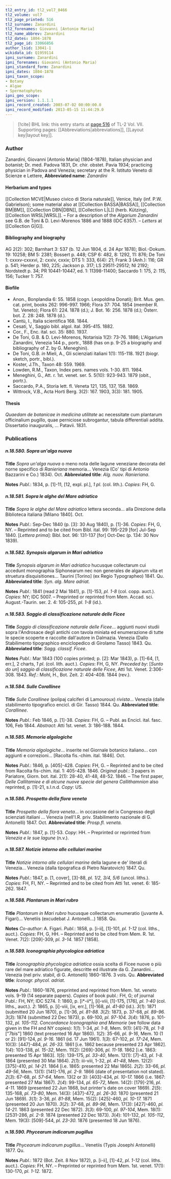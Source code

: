 ```yaml
---
tl2_entry_id: tl2_vol7_0466
tl2_volume: vol7
tl2_page_printed: 516
tl2_surname: Zanardini
tl2_forenames: Giovanni [Antonio Maria]
tl2_name_abbrev: Zanardini
tl2_dates: 1804-1878
tl2_page_id: 33066856
author_lsid: 13041-1
wikidata_id: Q1959114
ipni_surname: Zanardini
ipni_forenames: Giovanni (Antonio Maria)
ipni_standard_form: Zanardini
ipni_dates: 1804-1878
ipni_taxon_scope: 
- Botany
- Algae
- Spermatophytes
ipni_geo_scope: 
ipni_version: 1.1.1.1
ipni_record_created: 2003-07-02 00:00:00.0
ipni_record_modified: 2013-05-15 11:44:29.0
---
```



> [!cite] BHL link: this entry starts at [page 516](https://www.biodiversitylibrary.org/page/33066856) of TL-2 Vol. VII.
> Supporting pages: [[Abbreviations|abbreviations]], [[Layout key|layout key]].

### Author

Zanardini, Giovanni \[Antonio Maria\] (1804-1878), Italian physician and botanist; Dr. med. Padova 1831, Dr. chir. obstet. Pavia 1934; practicing physician in Padova and Venezia; secretary at the R. Istituto Veneto di Scienze e Lettere, 
**Abbreviated name**: *Zanardini*

#### Herbarium and types

[[Collection MCVE|Museo civico di Storia naturale]], Venice, Italy (inf. P.W. Gabrielson); some material also at [[Collection BASSA|BASSA]], [[Collection BM|BM]], [[Collection DBN|DBN]], [[Collection L|L]] (herb. Kützing), [[Collection WRSL|WRSL]]. – For a description of the *Algarium Zanardini* see G.B. de Toni & D. Levi-Morenos 1886 and 1888 (IDC 6357). – *Letters* at [[Collection G|G]].

#### Bibliography and biography

AG 2(2): 302; Barnhart 3: 537 (b. 12 Jun 1804, d. 24 Apr 1878); Biol.-Dokum. 19: 10258; BM 5: 2381; Bossert p. 448; CSP 6: 482, 8: 1292, 11: 876; De Toni 1: cxxxv-cxxxvi, 2: cxxiv, cxxix; DTS 1: 333, 6(4): 21; Frank 3 (Anh.): 116; GR p. 541; Herder p. 180, 225; Jackson p. 317; LS 29511-29512; NI 2192; Nordstedt p. 34; PR 10441-10447, ed. 1: 11398-11400; Saccardo 1: 175, 2: 115, 156; Tucker 1: 757.

#### Biofile

- Anon., Bonplandia 6: 55. 1858 (cogn. Leopoldina Donati); Brit. Mus. gen. cat. print, books 262: 996-997. 1966; Flora 37: 704. 1854 (member R. 1st. Veneto); Flora 61: 224. 1878 (d.); J. Bot. 16: 256. 1878 (d.); Österr. bot. Z. 28: 248. 1878 (d.).
- Cantù, I., Italia scientifica 168. 1844.
- Cesati, V., Saggio bibl. algol. ital. 395-415. 1882.
- Cor., F., Enc. ital. sci. 35: 880. 1937.
- De Toni, G.B. & D. Levi-Morenos, Notarisia 1(2): 73-76. 1886; L'Algarium Zanardini, Venezia 144 p., portr., 1888 (has on p. 9-25 a biography and bibliography of Z. by G. Meneghini).
- De Toni, G.B. *in* Mieli, A., Gli scienziati italiani 1(1): 115-118. 1921 (biogr. sketch, portr., bibl.).
- Koster, J.Th., Taxon 48: 559. 1969.
- Lowden, R.M., Taxon, Index pers. names vols. 1-30. 811. 1984.
- Meneghini, G., Att. r. 1st. venet. ser. 5. 5(10): 923-943. 1879 (obit., portr.).
- Saccardo, P.A., Storia lett. fl. Veneta 121, 135, 137, 158. 1869.
- Wittrock, V.B., Acta Horti Berg. 3(2): 167. 1903, 3(3): 181. 1905.

#### Thesis

*Quaedam de botanicae in medicina utilitate* ac necessitate cum plantarum officinalium pugillo, quae perniciose subrogantur, tabula differentiali addita. Dissertatio inauguralis, ... Patavii. 1831.

### Publications

##### n.18.580. Sopra un'alga nuova

**Title**
*Sopra un'alga nuova* o meno nota delle lagune veneziane decorata del norne specifico di *Ranieriana* memoria... Venezia (Co' tipi di Antonio Bazzarini e Co.) 1834). Oct.
**Abbreviated title**: *Alg. nuov. Ranieriana*.

**Notes**
*Publ*.: 1834, p. \[1\]-11, \[12, expl. pl.\], *1 pl*. (col. lith.). *Copies*: FH, G.

##### n.18.581. Sopra le alghe del Mare adriatico

**Title**
*Sopra le alghe del Mare adriatico* lettera seconda... alla Direzione della Biblioteca italiana \[Milano 1840\]. Oct.

**Notes**
*Publ*.: Sep-Dec 1840 (p. \[3\]: 30 Aug 1840), p. \[1\]-36. *Copies*: FH, G, NY. – Reprinted and to be cited from Bibl. ital. 99: 195-229 \[for\] Jul-Sep 1840.
\[*Lettera prima*\]: Bibl. bot. 96: 131-137 \[for\] Oct-Dec (p. 134: 30 Nov 1839).

##### n.18.582. Synopsis algarum in Mari adriatico

**Title**
*Synopsis algarum in Mari adriatico* hucusque collectarum cui accedunt monographia Siphonearum nec non generales de algarum vita et struetura disquisitiones... Taurini \[Torino\] (ex Regio Typographeo) 1841. Qu.
**Abbreviated title**: *Syn. alg. Mare adriat.*

**Notes**
*Publ*.: 1841 (read 2 Mai 1841), p. \[1\]-153, *pl. 1-8* (col. copp. auct.). *Copies*: NY; IDC 5007. – Preprinted or reprinted from Mem. Accad. sci. August.-Taurin. ser. 2. 4: 105-255, *pl. 1-8* (id.).

##### n.18.583. Saggio di classificazione naturale delle Ficee

**Title**
*Saggio di classificazione naturale delle Ficee*... aggiunti nuovi studii sopra l'Androsace degli antichi con tavola miniata ed enumerazione di tutte le specie scoperte e raccolte dall'autore in Dalmazia. Venezia (Dallo Stabilimento tipographico enciclopedico di Girolamo Tasso) 1843. Qu.
**Abbreviated title**: *Sagg. classif. Ficee*.

**Notes**
*Publ*.: Mar 1843 (100 copies printed; p. \[2\]: Mar 1843), p. \[1\]-64, \[1, err.\], 2 charts, *1 pl*. (col. lith. auct.). *Copies*: FH, G, NY.
*Preceded by*: \[*Sunto do un*\] *saggio di classificazione naturale delle Ficee*, Atti 1st. Venet. 2:306-308. 1843.
*Ref*.: Mohl, H., Bot. Zeit. 2: 404-408. 1844 (rev.).

##### n.18.584. Sulle Corallinee

**Title**
*Sulle Corallinee* (polipaj calciferi di Lamouroux) *rivista*... Venezia (dalle stabilimento tipografico encicl. di Gir. Tasso) 1844. Qu.
**Abbreviated title**: *Corallinee*.

**Notes**
*Publ*.: Feb 1846, p. \[1\]-38. *Copies*: FH, G. – Publ. as Encicl. ital. fasc. 106, Feb 1844.
*Abstract*: Atti 1st. venet. 3: 186-188. 1844.

##### n.18.585. Memoria algologiche

**Title**
*Memoria algologiche*... inserite nel Giornale botanico italiano... con aggiunti e correzioni... \[Racolta fis.-chim. ital. 1846\]. Oct.

**Notes**
*Publ*.: 1846, p. \[405\]-428. *Copies*: FH, G. – Reprinted and to be cited from Racolta fis-chim. ital. 1: 405-428. 1846.
*Original publ*.: 3 papers in Pariatore, Giorn. bot. ital. 2(1): 28-40, 41-48, 48-52. 1846. – The first paper, *Delle Callitamiee e di alcune nuove specie del genera Callithamnion* also reprinted, p. \[1\]-21, s.l.n.d. *Copy*: US.

##### n.18.586. Prospetto della flora veneta

**Title**
*Prospetto della flora veneta*... in occasione del ix Congresso degli scienziati italiani ... Venezia (nell'I.R. priv. Stabilimento nazionale di G. Antonelli) 1847. Oct.
**Abbreviated title**: *Prosp.fl. veneta.*

**Notes**
*Publ*.: 1847, p. \[1\]-53. *Copy*: HH. – Preprinted or reprinted from *Venezia e le sue lagune* (n.v.).

##### n.18.587. Notizie intorno alle cellulari marine

**Title**
*Notizie intorno alle cellulari marine* della lagune e de' literali di Venezia... Venezia (dalla tipografica di Pietro Naratovich) 1847. Qu.

**Notes**
*Publ*.: 1847, p. \[1, cover\], \[3\]-88, *pl. 1/2, 3/4, 5/6* (uncol. liths.). *Copies*: FH, FI, NY. – Reprinted and to be cited from Atti 1st. venet. 6: 185-262. 1847.

##### n.18.588. Plantarum in Mari rubro

**Title**
*Plantarum in Mari rubro* hucusque collectarum enumeratio (juvante A. Figari)... Venetiis (excudebat J. Antonelli...) 1858. Qu.

**Notes**
*Co-author*: A. Figari.
*Publ*.: 1858, p. \[i-ii\], \[1\]-101, *pl. 1-12* (col. liths., auct.). *Copies*: FH, G, HH. – Reprinted and to be cited from Mem. R. 1st. Venet. 7(2): \[209\]-309, *pl. 3-14.* 1857 \[1858\].

##### n.18.589. Iconographia phycologica adriatica

**Title**
*Iconographia phycologica adriatica* ossia scelta di Ficee nuove o più rare del mare adriatico figurate, descritte ed illustrate da G. Zanardini... Venezia (nel priv. stabil, di G. Antonelli) 1860-1876. 3 vols. Qu.
**Abbreviated title**: *Iconogr. phycol. adriat.*

**Notes**
*Publ*.: 1860-1876, preprinted and reprinted from Mem. 1st. veneto vols. 9-19 (14 separate papers).
*Copies* of book publ.: FH, G; of journal Publ.: FH, NY; IDC 5274.
*1*: 1860, p. \[i\*-ii\*\], \[i\]-viii, \[1\]-175, \[176\], *pl. 1-40* (col. liths., auct.).
*2*: 1865, p. \[i\]-viii, \[ix, err.\], \[1\]-168, *pl. 41-80* (id.).
*3*(*1*): 1871 (submitted 20 Jun 1870), p. \[1\]-36, *pl. 81-88.*
*3*(*2*): 1873, p. 37-68, *pl. 89-96.*
*3*(*3*): 1874 (submitted 22 Dec 1873), p. 69-100, *pl. 97-104.*
*3*(*4*): 1876, p. 101-132, *pl. 105-112.*
*Concordance Iconographia and Memorie* (we follow data given in the FH and NY copies):
*1*(*1*): 1-34, *pl. 1-8*, Mem. 9(1): \[41\]-78, *pl. 1-8* \["7bis"\] 1860 (text presented 16 Apr 1860).
*1*(*2*): 35-66, *pl. 9-16*, Mem. 10 (1 or 2): \[91\]-124, *pl. 9-16.* 1861 (id. 17 Jun 1961).
*1*(*3*): 67-102, *pl. 17-24*, Mem. 10(3): \[447\]-484, *pl. 26-33.* 1861 \[i.e. 1862 because presented 23 Apr 1862\].
*1*(*4*): 103-138, *pl. 15-32*, Mem. 11(2): \[269\]-306, *pl. 11-18.* 1862 \[i.e. 1863: presented 15 Apr 1863\].
*1*(*5*): 139-175, *pl. 33-40*, Mem. 12(1): \[7\]-43, *pl. 1-8.* 1864 (presented 30 Mai 1864).
*2*(*1*): iii-viii, 1-32, *pl. 41-48*, Mem. 12(2): \[375\]-410, *pl. 14-21.* 1864 \[i.e. 1865: presented 22 Mai 1865\].
*2*(*2*): 33-66, *pl. 49-56*, Mem. 13(1): \[141\]-176, *pl. 2-9.* 1866 (date of presentation not stated).
*2*(*3*): 67-68, *pl. 57-64*, Mem. 13(2 or 3): \[403\]-434, *pl. 10-17.* 1866 (i.e. 1867: presented 27 Mai 1867).
*2*(*4*): 99-134, *pl. 65-72*, Mem. 14(2): \[179\]-216, *pl. 4-11.* 1869 (presented 22 Jun 1868, but printer's date on cover 1869).
*2*(*5*): 135-168, *pl. 73-80*, Mem. 14(3): \[437\]-472, *pl. 26-30.* 1870 (presented 21 Jun 1869).
*3*(*1*): 3-36, *pl. 81-88*, Mem. 15(2): \[425\]-460, *pl. 10-17.* 1871 (presented 20 Jun 1870).
*3*(*2*): 37-68, *pl. 89-96*, Mem. 17(3): \[427\]-460, *pl. 14-21.* 1863 (presented 22 Dec 1872).
*3*(*3*): 69-100, *pl. 97-104*, Mem. 18(1): \[2531-286, *pl. 2-9.* 1874 (presented 22 Dec 1873).
*3*(*4*): 101-132, *pl. 105-112*, Mem. 19(3): \[509\]-544, *pl. 23-30.* 1876 (presented 18 Jun 1876).

##### n.18.590. Phycearum indicarum pugillus

**Title**
*Phycearum indicarum pugillus*... Venetiis (Typis Josephi Antonelli) 1877. Qu.

**Notes**
*Publ*.: 1872 (Bot. Zeit. 8 Nov 1872), p. \[i-ii\], \[1\]-42, *pl. 1-12* (col. liths. auct.). *Copies*: FH, NY. – Preprinted or reprinted from Mem. 1st. venet. 17(1): 130-170, *pl. 1-12.* 1872.

